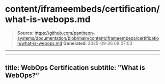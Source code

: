 # content/iframeembeds/certification/what-is-webops.md

> **Source**: https://github.com/pantheon-systems/documentation/blob/main/content/iframeembeds/certification/what-is-webops.md
> **Generated**: 2025-09-26 09:07:03

---

---
title: WebOps Certification
subtitle: "What is WebOps?"
---

<Partial file="certification-guide/what-is-webops.md" />
